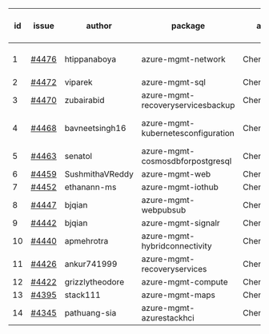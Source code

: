 | id | issue | author | package | assignee | bot advice | created date of issue | target release date | date from target |
| ------ | ------ | ------ | ------ | ------ | ------ | ------ | ------ | :-----: |
| 1 | [#4476](https://github.com/Azure/sdk-release-request/issues/4476) | htippanaboya | azure-mgmt-network | ChenxiJiang333 | new issue. MultiAPI | 08-29 | 09-22 |  |
| 2 | [#4472](https://github.com/Azure/sdk-release-request/issues/4472) | viparek | azure-mgmt-sql | ChenxiJiang333 |  | 08-29 | 09-22 |  |
| 3 | [#4470](https://github.com/Azure/sdk-release-request/issues/4470) | zubairabid | azure-mgmt-recoveryservicesbackup | ChenxiJiang333 |  | 08-29 | 09-22 |  |
| 4 | [#4468](https://github.com/Azure/sdk-release-request/issues/4468) | bavneetsingh16 | azure-mgmt-kubernetesconfiguration | ChenxiJiang333 | new issue. MultiAPI | 08-28 | 09-22 |  |
| 5 | [#4463](https://github.com/Azure/sdk-release-request/issues/4463) | senatol | azure-mgmt-cosmosdbforpostgresql | ChenxiJiang333 | FirstGA | 08-23 | 09-22 |  |
| 6 | [#4459](https://github.com/Azure/sdk-release-request/issues/4459) | SushmithaVReddy | azure-mgmt-web | ChenxiJiang333 | MultiAPI | 08-23 | 09-22 |  |
| 7 | [#4452](https://github.com/Azure/sdk-release-request/issues/4452) | ethanann-ms | azure-mgmt-iothub | ChenxiJiang333 |  | 08-17 | 09-22 |  |
| 8 | [#4447](https://github.com/Azure/sdk-release-request/issues/4447) | bjqian | azure-mgmt-webpubsub | ChenxiJiang333 | HoldOn | 08-17 | 09-22 |  |
| 9 | [#4442](https://github.com/Azure/sdk-release-request/issues/4442) | bjqian | azure-mgmt-signalr | ChenxiJiang333 |  | 08-17 | 09-22 |  |
| 10 | [#4440](https://github.com/Azure/sdk-release-request/issues/4440) | apmehrotra | azure-mgmt-hybridconnectivity | ChenxiJiang333 |  | 08-16 | 09-22 |  |
| 11 | [#4426](https://github.com/Azure/sdk-release-request/issues/4426) | ankur741999 | azure-mgmt-recoveryservices | ChenxiJiang333 |  | 08-14 | 09-22 |  |
| 12 | [#4422](https://github.com/Azure/sdk-release-request/issues/4422) | grizzlytheodore | azure-mgmt-compute | ChenxiJiang333 |  | 08-12 | 09-22 |  |
| 13 | [#4395](https://github.com/Azure/sdk-release-request/issues/4395) | stack111 | azure-mgmt-maps | ChenxiJiang333 | HoldOn | 08-04 | 08-25 |  |
| 14 | [#4345](https://github.com/Azure/sdk-release-request/issues/4345) | pathuang-sia | azure-mgmt-azurestackhci | ChenxiJiang333 | HoldOn | 07-19 | 08-25 |  |
